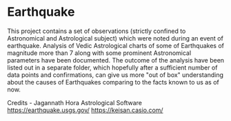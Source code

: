 # Earthquake
This project contains a set of observations (strictly confined to Astronomical and Astrological subject) which were noted during an event of earthquake. Analysis of Vedic Astrological charts of some of Earthquakes of magnitude more than 7 along with some prominent Astronomical parameters have been documented. The outcome of the analysis have been listed out in a separate folder, which hopefully after a sufficient number of data points and confirmations, can give us more "out of box" understanding about the causes of Earthquakes comparing to the facts known to us as of now.


Credits - Jagannath Hora Astrological Software
          https://earthquake.usgs.gov/
          https://keisan.casio.com/
